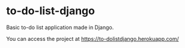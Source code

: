 # to-do-list-django
Basic to-do list application made in Django.

You can access the project at https://to-dolistdjango.herokuapp.com/
